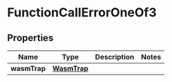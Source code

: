 
# FunctionCallErrorOneOf3

## Properties
| Name | Type | Description | Notes |
| ------------ | ------------- | ------------- | ------------- |
| **wasmTrap** | [**WasmTrap**](WasmTrap.md) |  |  |



